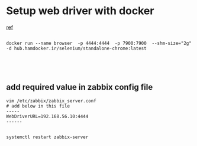# Setup web driver with docker 
[ref](https://www.zabbix.com/documentation/current/en/manual/guides/monitor_browser)
```

docker run --name browser  -p 4444:4444  -p 7900:7900  --shm-size="2g" -d hub.hamdocker.ir/selenium/standalone-chrome:latest





```

## add required value in zabbix config file

```
vim /etc/zabbix/zabbix_server.conf
# add below in this file
-----
WebDriverURL=192.168.56.10:4444
------


systemctl restart zabbix-server
```